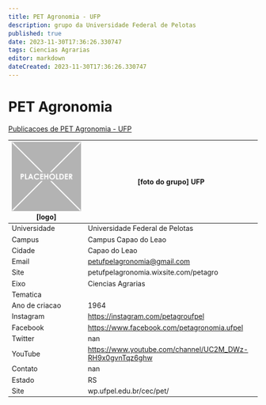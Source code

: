 ```yaml
---
title: PET Agronomia - UFP
description: grupo da Universidade Federal de Pelotas
published: true
date: 2023-11-30T17:36:26.330747
tags: Ciencias Agrarias
editor: markdown
dateCreated: 2023-11-30T17:36:26.330747
---
```


# PET Agronomia

[Publicacoes de PET Agronomia - UFP](/atividade/185PETAgronomiaUFP/feed.md)

| ![placeholder.png](/placeholder.png) [logo] | [foto do grupo] UFP         |
| ------------------------------------------- | ------------------------------------------------- |
| Universidade                                | Universidade Federal de Pelotas      |
| Campus                                      | Campus Capao do Leao            |
| Cidade                                      | Capao do Leao             |
| Email                                       | petufpelagronomia@gmail.com             |
| Site                                        | petufpelagronomia.wixsite.com/petagro              |
| Eixo                                        | Ciencias Agrarias              |
| Tematica                                    |           |
| Ano de criacao                              | 1964        |
| Instagram                                   | https://instagram.com/petagroufpel         |
| Facebook                                    | https://www.facebook.com/petagronomia.ufpel          |
| Twitter                                     | nan           |
| YouTube                                     | https://www.youtube.com/channel/UC2M_DWz-RH9x0gvnTqz6ghw           |
| Contato                                     | nan         |
| Estado                                      |  RS            |
| Site                                        | wp.ufpel.edu.br/cec/pet/ |
